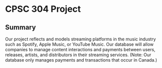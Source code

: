 # CPSC 304 Project

## Summary
Our project reflects and models streaming platforms in the music industry such as Spotify, Apple
Music, or YouTube Music. Our database will allow companies to manage content interactions
and payments between users, releases, artists, and distributors in their streaming services.
(Note: Our database only manages payments and transactions that occur in Canada.)
